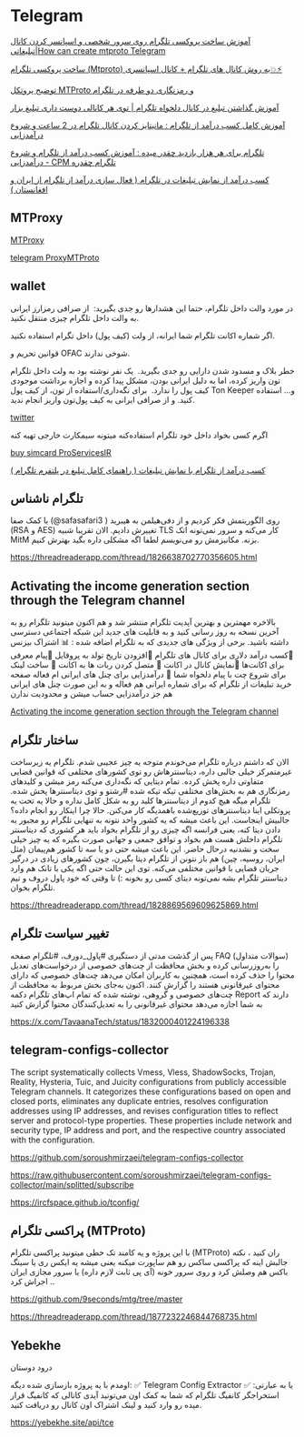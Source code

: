 # Telegram

[ آموزش ساخت پروکسی تلگرام روی سرور شخصی و اسپانسر کردن کانال تبلیغاتی|How can create mtproto Telegram ](https://www.youtube.com/watch?v=RQXFaDUofOQ)


[ ساخت پروکسی تلگرام (Mtproto) به روش کانال های تلگرام + کانال اسپانسری💥⚡ ](https://www.youtube.com/watch?v=8i63EewMTv0)

[ توضیح پروتکل MTProto و رمزنگاری دو طرفه در تلگرام ](https://www.youtube.com/watch?v=JKabA7Ed7Ks)


[ آموزش گذاشتن تبلیغ در کانال دلخواه تلگرام | توی هر کانالی دوست داری تبلیغ بزار ](https://www.youtube.com/watch?v=16YZFJE8s1U)


[ آموزش کامل کسب درآمد از تلگرام : مانیتایز کردن کانال تلگرام در 2 ساعت و شروع درآمدزایی ](https://www.youtube.com/watch?v=JCuemNOettI)

[ تلگرام برای هر هزار بازدید چقدر میده : آموزش کسب درآمد از تلگرام و شروع درآمدزایی - CPM تلگرام چقدره ](https://www.youtube.com/watch?v=T4HWqpKBZEo)


[ کسب درآمد از نمایش تبلیغات در تلگرام ( فعال سازی درآمد از تلگرام از ایران و افغانستان ) ](https://www.youtube.com/watch?v=qJR6KUHFl2Y)


## MTProxy

[MTProxy](https://github.com/TelegramMessenger/MTProxy)


[telegram ProxyMTProto](https://t.me/ProxyMTProto)


## wallet

در مورد والت داخل تلگرام، حتما این هشدارها رو جدی بگیرید:
‌
 از صرافی رمزارز ایرانی به والت داخل تلگرام چیزی منتقل نکنید.

  اگر شماره اکانت تلگرام شما ایرانه، از ولت (کیف پول) داخل تگرام استفاده نکنید.

  قوانین تحریم و OFAC شوخی ندارند.

 خطر بلاک و مسدود شدن دارایی رو جدی بگیرید.
‌
یک نفر نوشته بود به ولت داخل تلگرام تون واریز کرده، اما به دلیل ایرانی بودن، مشکل پیدا کرده و اجازه برداشت موجودی کیف پول را ندارد.
‌
 برای نگه‌داری/استفاده از تون، از کیف پول Ton Keeper و... استفاده کنید. و از صرافی ایرانی به کیف پول‌تون واریز انجام ندید.

[twitter](https://twitter.com/TavaanaTech/status/1781753325345439986)

اگرم کسی بخواد داخل خود تلگرام استفاده‌کنه میتونه سیمکارت خارجی تهیه کنه

[buy simcard ProServicesIR](https://t.me/ProServicesIR)


[ کسب درآمد از تلگرام با نمایش تبلیغات ( راهنمای کامل تبلیغ در پلتفرم تلگرام ) ](https://www.youtube.com/watch?v=qCt2JZ_yUp0)



## تلگرام ناشناس

با کمک صفا (@safasafari3 ) روی الگوریتمش فکر کردیم و از دفی‌هیلمن به هیبرید (RSA و AES) تغییرش دادیم. الان تقریبا شبیه TLS کار می‌کنه و سرور نمی‌تونه اتک MitM بزنه. مکانیزمش رو می‌نویسم لطفا اگه مشکلی داره بگید بهترش کنیم. 


https://threadreaderapp.com/thread/1826638702770356605.html


## Activating the income generation section through the Telegram channel 

 بالاخره مهمترین و بهترین آپدیت تلگرام منتشر شد و هم اکنون میتونید تلگرام رو به آخرین نسخه به روز رسانی کنید و به قابلیت های جدید این شبکه اجتماعی دسترسی داشته باشید. برخی از ویژگی های جدیدی که به تلگرام اضافه شده :
📊 اشتراک بیزنس
🔺کسب درآمد دلاری برای کانال های تلگرام
🔺افزودن تاریخ تولد به پروفایل
🔺پیام معرفی برای اکانت‌ها
🔺نمایش کانال در اکانت
💎 متصل کردن ربات ها به اکانت
🔺 ساخت لینک برای شروع چت با پیام دلخواه شما
🔹 درآمدزایی برای چنل های ایرانی ام فعاله
صفحه خرید تبلیغات از تلگرام که برای شماره ایرانی هم فعاله و به این صورت چنل های ایرانی هم جز درآمدزایی حساب میشن و محدودیت ندارن

[ Activating the income generation section through the Telegram channel ](https://www.youtube.com/watch?v=67J-DZeDfws)



## ساختار تلگرام

 الان که داشتم درباره تلگرام می‌خوندم متوجه یه چیز عجیبی شدم. تلگرام یه زیرساخت غیرمتمرکز خیلی جالبی داره، دیتاسنترهاش رو توی کشورهای مختلفی که قوانین قضایی متفاوتی داره پخش کرده. تمام دیتایی که نگه‌داری می‌کنه رمز میشن و کلیدهای رمزنگاری هم به بخش‌های مختلفی تیکه تیکه شده
#رشتو
و توی دیتاسنترها پخش شده. تلگرام میگه هیچ کدوم از دیتاسنترها کلید رو به شکل کامل نداره و حالا یه تحت یه پروتکلی اینا دیتاسنترهای توزیع‌شده باهمدیگه کار می‌کنن. حالا چرا اینکار رو انجام داده؟ جالبیش اینجاست. این باعث میشه که یه کشور واحد نتونه به تنهایی تلگرام رو مجبور به دادن
دیتا کنه، یعنی فرانسه اگه چیزی رو از تلگرام بخواد باید هر کشوری که دیتاسنتر تلگرام داخلش هست هم بخواد و توافق جمعی و جهانی صورت بگیره که یه چیز خیلی سخت و نشدنیه درحال حاضر. این باعث میشه حتی دو یا سه تا کشور هم‌پیمان (مثل ایران، روسیه، چین) هم باز نتونن از تلگرام دیتا بگیرن، چون
کشورهای زیادی در درگیر جریان قضایی با قوانین مختلفی می‌کنه. توی این حالت حتی اگه یکی با تانک هم وارد دیتاسنتر تلگرام بشه نمی‌تونه دیتای کسی رو بخونه :) تا وقتی که خود پاول دروف و تیم تلگرام بخوان. 

https://threadreaderapp.com/thread/1828869569609625869.html



## تغییر سیاست تلگرام

پس از گذشت مدتی از دستگیری #پاول_دورف، #تلگرام صفحه FAQ (سوالات متداول) را به‌روزرسانی کرده و بخش محافظت از چت‌های خصوصی از درخواست‌های تعدیل محتوا را حذف کرده است، همچنین به کاربران امکان می‌دهد چت‌های خصوصی که دارای محتوای غیرقانونی هستند را گزارش کنند.
اکنون به‌جای بخش مربوط به محافظت از چت‌های خصوصی و گروهی، نوشته شده که تمام اپ‌های تلگرام دکمه Report دارند که به شما اجازه می‌دهد محتوای غیرقانونی را به تعدیل‌کنندگان محتوا گزارش کنید

https://x.com/TavaanaTech/status/1832000401224196338



## telegram-configs-collector

The script systematically collects Vmess, Vless, ShadowSocks, Trojan, Reality, Hysteria, Tuic, and Juicity configurations from publicly accessible Telegram channels. It categorizes these configurations based on open and closed ports, eliminates any duplicate entries, resolves configuration addresses using IP addresses, and revises configuration titles to reflect server and protocol-type properties. These properties include network and security type, IP address and port, and the respective country associated with the configuration.

https://github.com/soroushmirzaei/telegram-configs-collector

https://raw.githubusercontent.com/soroushmirzaei/telegram-configs-collector/main/splitted/subscribe

https://ircfspace.github.io/tconfig/



## پراکسی تلگرام (MTProto)

با این پروژه و یه کامند تک خطی میتونید پراکسی تلگرام (MTProto) ران کنید ، نکته جالبش اینه که پراکسی ساکس رو هم ساپورت میکنه یعنی میشه یه ایکس ری یا سینگ باکس هم وصلش کرد و روی سرور خونه (آی پی ثابت لازم داره) یا سرور مجازی ایران اجراش کرد ..

https://github.com/9seconds/mtg/tree/master

https://threadreaderapp.com/thread/1877232246844768735.html


## Yebekhe

درود دوستان

اومدم با یه پروژه بازسازی شده دیگه:
✅ Telegram Config Extractor
یا به عبارتی: 
✅ استخراجگر کانفیگ تلگرام
که شما به کمک اون می‌تونید آیدی کانالی که کانفیگ قرار میده رو وارد کنید و لینک اشتراک اون کانال رو دریافت کنید. 

https://yebekhe.site/api/tce